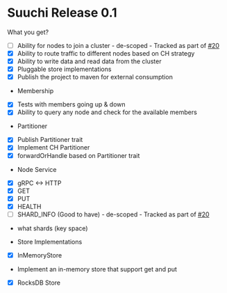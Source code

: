 # Suuchi Release 0.1
What you get?
- [ ] Ability for nodes to join a cluster - de-scoped - Tracked as part of [#20](https://github.com/ashwanthkumar/suuchi/issues/20)
- [x] Ability to route traffic to different nodes based on CH strategy
- [x] Ability to write data and read data from the cluster
- [x] Pluggable store implementations
- [x] Publish the project to maven for external consumption

- Membership
 - [x] Tests with members going up & down
 - [x] Ability to query any node and check for the available members

- Partitioner
 - [x] Publish Partitioner trait
 - [x] Implement CH Partitioner
 - [x] forwardOrHandle based on Partitioner trait

- Node Service
 - [x] gRPC <-> HTTP
 - [x] GET
 - [x] PUT
 - [x] HEALTH
 - [ ] SHARD_INFO (Good to have) - de-scoped - Tracked as part of [#20](https://github.com/ashwanthkumar/suuchi/issues/20)
  - what shards (key space)

- Store Implementations
 - [x] InMemoryStore
  - Implement an in-memory store that support get and put
 - [x] RocksDB Store
